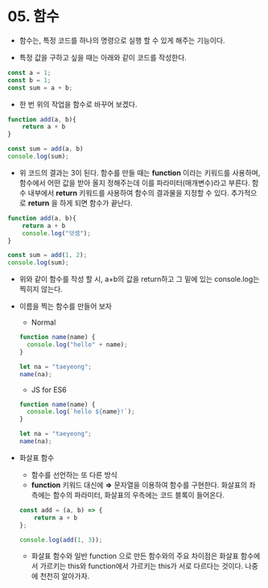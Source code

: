 # 05. 함수

- 함수는, 특정 코드를 하나의 명령으로 실행 할 수 있게 해주는 기능이다.

- 특정 값을 구하고 싶을 때는 아래와 같이 코드를 작성한다.

```jsx
const a = 1;
const b = 1;
const sum = a + b;
```

- 한 번 위의 작업을 함수로 바꾸어 보겠다.

```jsx
function add(a, b){
	return a + b
}

const sum = add(a, b)
console.log(sum);
```

- 위 코드의 결과는 3이 된다. 함수를 만들 때는 **function** 이라는 키워드를 사용하며, 함수에서 어떤 값을 받아 올지 정해주는데 이를 파라미터(매개변수)라고 부른다. 함수 내부에서 **return** 키워드를 사용하여 함수의 결과물을 지정할 수 있다. 추가적으로 **return** 을 하게 되면 함수가 끝난다.

```jsx
function add(a, b){
	return a + b
	console.log("덧셈");
}

const sum = add(1, 2);
console.log(sum);
```

- 위와 같이 함수를 작성 할 시, a+b의 값을 return하고 그 밑에 있는 console.log는 찍히지 않는다.

- 이름을 찍는 함수를 만들어 보자
    - Normal
    
    ```jsx
    function name(name) {
      console.log("hello" + name);
    }
    
    let na = "taeyeong";
    name(na);
    ```
    
    - JS for ES6
    
    ```jsx
    function name(name) {
      console.log(`hello ${name}!`);
    }
    
    let na = "taeyeong";
    name(na);
    ```
    
- 화살표 함수
    - 함수를 선언하는 또 다른 방식
    - **function** 키워드 대신에 **⇒** 문자열을 이용하여 함수를 구현한다. 화살표의 좌측에는 함수의 파라미터, 화살표의 우측에는 코드 블록이 들어온다.
    
    ```jsx
    const add = (a, b) => { 
    	return a + b
    };
    
    console.log(add(1, 3));
    ```
    
    - 화살표 함수와 일반 function 으로 만든 함수와의 주요 차이점은 화살표 함수에서 가르키는 this와 function에서 가르키는 this가 서로 다르다는 것이다. 나중에 천천히 알아가자.